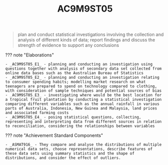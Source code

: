 ﻿---
tags: australian-curriculum
title: AC9M9ST05
type: note
---
> plan and conduct statistical investigations involving the collection and analysis of different kinds of data; report findings and discuss the strength of evidence to support any conclusions

??? note "Elaborations"

	- _AC9M9ST05_E1_ - planning and conducting an investigation using questions together with analysis of secondary data set collected from online data bases such as the Australian Bureau of Statistics
	- _AC9M9ST05_E2_ - planning and conducting an investigation relating to consumer spending habits; modelling market research on what teenagers are prepared to spend on technology compared to clothing, with consideration of sample techniques and potential sources of bias
	- _AC9M9ST05_E3_ - investigating where would be the best location for a tropical fruit plantation by conducting a statistical investigation comparing different variables such as the annual rainfall in various parts of Australia, Indonesia, New Guinea and Malaysia, land prices and associated farming costs
	- _AC9M9ST05_E4_ - posing statistical questions, collecting, representing and interpreting data from different sources in relation to reconciliation, considering the relationships between variables
??? note "Achievement Standard Components"

	- _ASMAT916_ - They compare and analyse the distributions of multiple numerical data sets, choose representations, describe features of these data sets using summary statistics and the shape of distributions, and consider the effect of outliers.